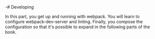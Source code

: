 -# Developing

In this part, you get up and running with webpack. You will learn to configure webpack-dev-server and linting. Finally, you compose the configuration so that it's possible to expand in the following parts of the book.

